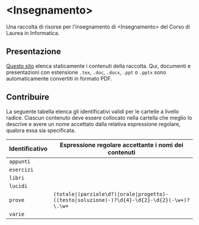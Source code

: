 # \<Insegnamento\>

Una raccolta di risorse per l'insegnamento di \<Insegnamento\> del Corso di
Laurea in Informatica.

## Presentazione

[Questo sito]() elenca staticamente i contenuti della
raccolta. Qui, documenti e presentazioni con estensione `.tex`, `.doc`, `.docx`,
`.ppt` o `.pptx` sono automaticamente convertiti in formato PDF.

## Contribuire

La seguente tabella elenca gli identificativi validi per le cartelle a livello
radice. Ciascun contenuto deve essere collocato nella cartella che meglio lo
descrive e avere un nome accettato dalla relativa espressione regolare, qualora
essa sia specificata.

Identificativo | Espressione regolare accettante i nomi dei contenuti
-------------- | -----------------------------------------------------
`appunti` | 
`esercizi` |
`libri` |
`lucidi` |
`prove`| `(totale\|(parziale\d?)\|orale\|progetto)-((testo\|soluzione)-)?\d{4}-\d{2}-\d{2}(-\w+)?\.\w+`
`varie` |
